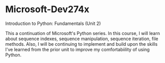# Microsoft-Dev274x
Introduction to Python: Fundamentals (Unit 2) 

This a continuation of Microsoft's Python series. In this course, I will learn about sequence indexes, sequence manipulation, sequence iteration, file methods. Also, I will be continuing to implement and build upon the skills I've learned from the prior unit to improve my comfortabiility of using Python.
